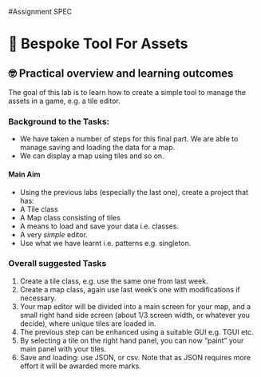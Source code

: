 #Assignment SPEC

# :wave: Bespoke Tool For Assets
## :nerd_face: Practical overview and learning outcomes
The goal of this lab is to learn how to create a simple tool to manage the assets in a game, e.g. a tile editor.
### Background to the Tasks:
* We have taken a number of steps for this final part. We are able to manage saving and loading the data for a map.
* We can display a map using tiles and so on.
#### Main Aim
* Using the previous labs (especially the last one), create a project that has:
* A Tile class
* A Map class consisting of tiles
* A means to load and save your data i.e. classes.
* A very *simple* editor.
* Use what we have learnt i.e. patterns e.g. singleton.
### Overall suggested Tasks
1. Create a tile class, e.g. use the same one from last week.
2. Create a map class, again use last week’s one with modifications if necessary.
3. Your map editor will be divided into a main screen for your map, and a small right hand side screen (about 1/3 screen width, or whatever you decide), where unique tiles are loaded in.
4. The previous step can be enhanced using a suitable GUI e.g. TGUI etc.
5. By selecting a tile on the right hand panel, you can now “paint” your main panel with your tiles.
6. Save and loading: use JSON, or csv. Note that as JSON requires more effort it will be awarded more marks.

